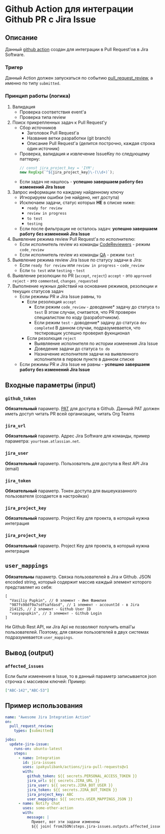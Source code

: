 # Github Action для интеграции Github PR с Jira Issue

## Описание

Данный [github action](https://docs.github.com/en/actions) создан для интеграции в Pull Request'ов в Jira Software.

### Тригер

Данный Action должен запускаться по событию [pull_request_review](https://docs.github.com/en/actions/using-workflows/events-that-trigger-workflows#pull_request_review), а именно по типу `submitted`.

### Принцип работы (логика)

1. Валидация
   - Проверка соответствия event'а
   - Проверка типа review
2. Поиск прикрепленных задач к Pull Request'у
   - Сбор источников
     - Заголовок Pull Request'а
     - Название ветки разработки (git branch)
     - Описание Pull Request'а (делится построчно, каждая строка один источник)
   - Проверка, валидация и извлечение IssueKey по следующему паттерну:
     ```javascript
     // const jira_project_key = 'IYM';
     new RegExp(`^${jira_project_key}\-(\\d+)`);
     ```
   - Если задач не нашлось - **успешно завершаем работу без изменений Jira Issue**
3. Запрос информации по каждому найденному ключу
   - Игнорируем ошибки (не найдено, нет доступа)
   - Исключаем задачи, статус которых **НЕ** в списке ниже:
     - `ready for review`
     - `review in progress`
     - `to test`
     - `testing`
   - Если после фильтрации не осталось задач: **успешно завершаем работу без изменений Jira Issue**
4. Выявление режима review Pull Request'а по исполнителю:
   - Если исполнитель review из команды [CodeReviewers](https://github.com/orgs/ipakyulibank/teams/codereviewers) - режим `code_review`
   - Если исполнитель review из команды [QA](https://github.com/orgs/ipakyulibank/teams/qa) - режим `test`
5. Выявление режима review Jira Issue по статусу задачи в Jira:
   - Если `ready for review` или `review in progress` - `code_review`
   - Если `to test` или `testing` - `test`
6. Выявление резолюции по PR (`accept`, `reject`)
   `accept` - это `approved`
   `reject` - это `commented`, `changes_requested`
7. Выполнение нужных действий на основание режимов, резолюции и текущих статусов задач
   - Если режимы PR и Jira Issue равны, то
     - Если резолюция `accept`
       - Если режим `code_review` - доводение* задачу до статуса `to test`
         В этом случаи, считается, что PR проверен специалистом по коду (разработчиком).
       - Если режим `test` - доводение* задачу до статуса `dev completed`
         В данном случаи, подразумевается, что тестировщик успешно проверил фукнционал
     - Если резолюция `reject`
       - Выявляение исполнителя по истории изменения Jira Issue
       - Доведение задачи до статуса `to do`
       - Назначение исполнителя задачи на выявленного исполнителя в первом пункте в данном списке
   - Если режимы PR и Jira Issue не равны - **успешно завершаем работу без изменений Jira Issue**

## Входные параметры (input)

### `github_token`

**Обязательный** параметр. [PAT](https://docs.github.com/en/authentication/keeping-your-account-and-data-secure/creating-a-personal-access-token) для доступа в Github. Данный PAT должен иметь доступ читать PR всей организации, читать Org Teams

### `jira_url`

**Обязательный** параметр. Адрес Jira Software для команды, пример параметра: `yourteam.atlassian.net`.



### `jira_user`

**Обязательный** параметр. Пользователь для доступа в Rest API Jira (email)


### `jira_token`

**Обязательный** параметр. Токен доступа для вышеуказанного пользователя (создается в настройках)


### `jira_project_key`

**Обязательный** параметр. Project Key для проекта, в который нужна интеграция

### `jira_project_key`

**Обязательный** параметр. Project Key для проекта, в который нужна интеграция

## `user_mappings`

**Обязательны** параметр. Связка пользователей в Jira и Github.
JSON encoded string, который содержит массив каждый элемент которого представляет из себя:
```jsonc
[
  "Vasiliy Pupkin", // 0 элемент - Имя Фамилия
  "987fs98df9a7sdfsafdasd", // 1 элемент - accountId - в Jira
  214125, // 2 элемент - Github User ID
  "vasyapupkin", // 3 элемент - Github Login
]
```
Ни Github Rest API, ни Jira Api не позволяют получить email'ы пользователей.
Поэтому, для связки пользовтелей в двух системах подразумевается `user_mappings`.



## Вывод (output)

### `affected_issues`

Если были изменения в Issue, то в данный параметр записывается json строчка с массивом ключей:
Пример:
```json
["ABC-142","ABC-53"]
```

##  Пример использования
```yaml
name: "Awesome Jira Integration Action"
on:
  pull_request_review:
    types: [submitted]

jobs:
  update-jira-issue:
    runs-on: ubuntu-latest
    steps:
      - name: Integration
        id: jira-issues
        uses: ipakyulibank/actions/jira-pull-requests@v1
        with:
          github_token: ${{ secrets.PERSONAL_ACCESS_TOKEN }}
          jira_url: ${{ secrets.JIRA_URL }}
          jira_user: ${{ secrets.JIRA_BOT_USER }}
          jira_token: ${{ secrets.JIRA_BOT_TOKEN }}
          jira_project_key: ABC
          user_mappings: ${{ secrets.USER_MAPPINGS_JSON }}
      - name: Notify chat
        uses: some-other-action
        with:
          message: |
            Привет, вот эти задачи изменены
            ${{ join( fromJSON(steps.jira-issues.outputs.affected_issues), ', ' ) }}.
```